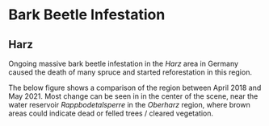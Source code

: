 # Bark Beetle Infestation

## Harz

Ongoing massive bark beetle infestation in the *Harz* area in Germany caused the death of many spruce and started reforestation in this region.

The below figure shows a comparison of the region between April 2018 and May 2021. Most change can be seen in in the center of the scene, near the water reservoir *Rappbodetalsperre* in the *Oberharz* region, where brown areas could indicate dead or felled trees / cleared vegetation.
